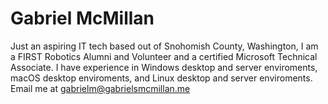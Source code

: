# Gabriel McMillan
  Just an aspiring IT tech based out of Snohomish County, Washington, I am a FIRST Robotics Alumni and Volunteer and a certified Microsoft Technical Associate. I have
  experience in Windows desktop and server enviroments, macOS desktop enviroments, and Linux desktop and server enviroments.
  Email me at <a href="mailto:gabrielm@gabrielsmcmillan.me">gabrielm@gabrielsmcmillan.me</a>

